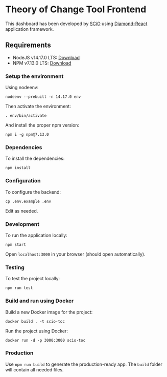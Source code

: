 # Theory of Change Tool Frontend

This dashboard has been developed by [SCiO](https://scio.systems) using [Diamond-React](https://www.primefaces.org/layouts/diamond-react) application framework.

## Requirements

- NodeJS v14.17.0 LTS: [Download](https://nodejs.org/)
- NPM v7.13.0 LTS: [Download](https://www.npmjs.com/get-npm)

### Setup the environment

Using nodeenv:

    nodeenv --prebuilt -n 14.17.0 env

Then activate the environment:

    . env/bin/activate

And install the proper npm version:

    npm i -g npm@7.13.0

### Dependencies

To install the dependencies:

    npm install

### Configuration

To configure the backend:

    cp .env.example .env

Edit as needed.

### Development

To run the application locally:

    npm start

Open `localhost:3000` in your browser (should open automatically).

### Testing

To test the project locally:

    npm run test

### Build and run using Docker

Build a new Docker image for the project:

    docker build . -t scio-toc

Run the project using Docker:

    docker run -d -p 3000:3000 scio-toc

### Production

Use `npm run build` to generate the production-ready app. The `build` folder will contain all needed files.
